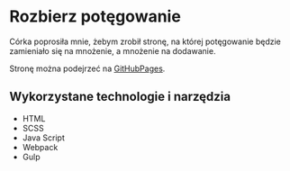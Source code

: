 # Rozbierz potęgowanie

Córka poprosiła mnie, żebym zrobił stronę, na której potęgowanie będzie zamieniało się na mnożenie, a mnożenie na dodawanie. 

Stronę można podejrzeć na [GitHubPages](https://dekstryn.github.io/STRIP_EXPOTENCIAL).

## Wykorzystane technologie i narzędzia

- HTML
- SCSS
- Java Script
- Webpack
- Gulp 

